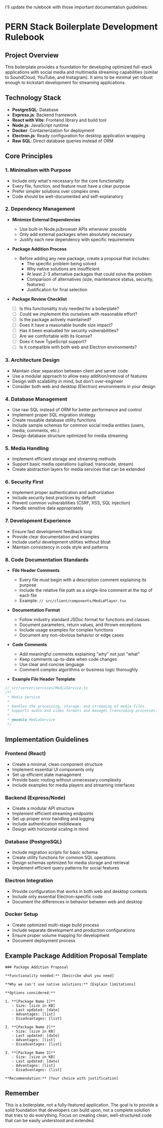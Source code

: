 I'll update the rulebook with those important documentation guidelines:

# PERN Stack Boilerplate Development Rulebook

## Project Overview
This boilerplate provides a foundation for developing optimized full-stack applications with social media and multimedia streaming capabilities (similar to SoundCloud, YouTube, and Instagram). It aims to be minimal yet robust enough to kickstart development for streaming applications.

## Technology Stack
- **PostgreSQL**: Database
- **Express.js**: Backend framework
- **React with Vite**: Frontend library and build tool
- **Node.js**: JavaScript runtime
- **Docker**: Containerization for deployment
- **Electron.js**: Ready configuration for desktop application wrapping
- **Raw SQL**: Direct database queries instead of ORM

## Core Principles

### 1. Minimalism with Purpose
- Include only what's necessary for the core functionality
- Every file, function, and feature must have a clear purpose
- Prefer simpler solutions over complex ones
- Code should be well-documented and self-explanatory

### 2. Dependency Management
- **Minimize External Dependencies**
  - Use built-in Node.js/browser APIs whenever possible
  - Only add external packages when absolutely necessary
  - Justify each new dependency with specific requirements

- **Package Addition Process**
  - Before adding any new package, create a proposal that includes:
    - The specific problem being solved
    - Why native solutions are insufficient
    - At least 2-3 alternative packages that could solve the problem
    - Comparison of alternatives (size, maintenance status, security, features)
    - Justification for final selection

- **Package Review Checklist**
  - [ ] Is this functionality truly needed for a boilerplate?
  - [ ] Could we implement this ourselves with reasonable effort?
  - [ ] Is the package actively maintained?
  - [ ] Does it have a reasonable bundle size impact?
  - [ ] Has it been evaluated for security vulnerabilities?
  - [ ] Are we comfortable with its license?
  - [ ] Does it have TypeScript support?
  - [ ] Is it compatible with both web and Electron environments?

### 3. Architecture Design
- Maintain clear separation between client and server code
- Use a modular approach to allow easy addition/removal of features
- Design with scalability in mind, but don't over-engineer
- Consider both web and desktop (Electron) environments in your design

### 4. Database Management
- Use raw SQL instead of ORM for better performance and control
- Implement proper SQL migration strategy
- Create reusable database utility functions
- Include sample schemas for common social media entities (users, media, comments, etc.)
- Design database structure optimized for media streaming

### 5. Media Handling
- Implement efficient storage and streaming methods
- Support basic media operations (upload, transcode, stream)
- Create abstraction layers for media services that can be extended

### 6. Security First
- Implement proper authentication and authorization
- Include security best practices by default
- Prevent common vulnerabilities (CSRF, XSS, SQL injection)
- Handle sensitive data appropriately

### 7. Development Experience
- Ensure fast development feedback loop
- Provide clear documentation and examples
- Include useful development utilities without bloat
- Maintain consistency in code style and patterns

### 8. Code Documentation Standards
- **File Header Comments**
  - Every file must begin with a description comment explaining its purpose
  - Include the relative file path as a single-line comment at the top of each file
  - Example: `// src/client/components/MediaPlayer.tsx`

- **Documentation Format**
  - Follow industry standard JSDoc format for functions and classes
  - Document parameters, return values, and thrown exceptions
  - Include usage examples for complex functions
  - Document any non-obvious behavior or edge cases

- **Code Comments**
  - Add meaningful comments explaining "why" not just "what"
  - Keep comments up-to-date when code changes
  - Use clear and concise language
  - Comment complex algorithms or business logic thoroughly

- **Example File Header Template**:
```typescript
// src/server/services/MediaService.ts
/**
 * Media Service
 * 
 * Handles the processing, storage, and streaming of media files.
 * Supports audio and video formats and manages transcoding processes.
 * 
 * @module MediaService
 */
```

## Implementation Guidelines

### Frontend (React)
- Create a minimal, clean component structure
- Implement essential UI components only
- Set up efficient state management
- Provide basic routing without unnecessary complexity
- Include examples for media players and streaming interfaces

### Backend (Express/Node)
- Create a modular API structure
- Implement efficient streaming endpoints
- Set up proper error handling and logging
- Include authentication middleware
- Design with horizontal scaling in mind

### Database (PostgreSQL)
- Include migration scripts for basic schema
- Create utility functions for common SQL operations
- Design schemas optimized for media storage and retrieval
- Implement efficient query patterns for social features

### Electron Integration
- Provide configuration that works in both web and desktop contexts
- Include only essential Electron-specific code
- Document the differences in behavior between web and desktop

### Docker Setup
- Create optimized multi-stage build process
- Include separate development and production configurations
- Ensure proper volume mapping for development
- Document deployment process

## Example Package Addition Proposal Template

```
### Package Addition Proposal

**Functionality needed:** [Describe what you need]

**Why we can't use native solutions:** [Explain limitations]

**Options considered:**

1. **[Package Name 1]**
   - Size: [size in KB]
   - Last updated: [date]
   - Advantages: [list]
   - Disadvantages: [list]

2. **[Package Name 2]**
   - Size: [size in KB]
   - Last updated: [date]
   - Advantages: [list]
   - Disadvantages: [list]

3. **[Package Name 3]**
   - Size: [size in KB]
   - Last updated: [date]
   - Advantages: [list]
   - Disadvantages: [list]

**Recommendation:** [Your choice with justification]
```

## Remember
This is a boilerplate, not a fully-featured application. The goal is to provide a solid foundation that developers can build upon, not a complete solution that tries to do everything. Focus on creating clean, well-structured code that can be easily understood and extended.
